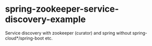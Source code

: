 # spring-zookeeper-service-discovery-example
Service discovery with zookeeper (curator) and spring without spring-cloud*/spring-boot etc.
